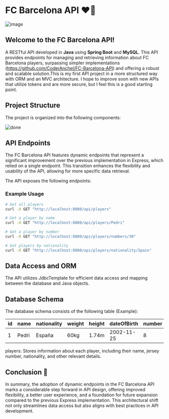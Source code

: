 # FC Barcelona API ♥️💙

![image](https://github.com/user-attachments/assets/0b6bc082-e587-4cd2-81bf-2974b3073d22)


## Welcome to the FC Barcelona API!
A RESTful API developed in **Java** using **Spring Boot** and **MySQL**. This API provides endpoints for managing and retrieving information about FC Barcelona players, surpassing simpler implementations (https://github.com/CoderAnchel/FC-Barcelona-API) and offering a robust and scalable solution.This is my first API project in a more structured way with ORM and an MVC architecture. I hope to improve soon with new APIs that utilize tokens and are more secure, but I feel this is a good starting point.

## Project Structure

The project is organized into the following components:

![done](https://github.com/user-attachments/assets/66cf8245-6c36-43ef-83b8-f16279048ab9)

## API Endpoints

The FC Barcelona API features dynamic endpoints that represent a significant improvement over the previous implementation in Express, which relied on a single endpoint. This transition enhances the flexibility and usability of the API, allowing for more specific data retrieval.

The API exposes the following endpoints:


### Example Usage

```bash
# Get all players
curl -X GET "http://localhost:8080/api/players"

# Get a player by name
curl -X GET "http://localhost:8080/api/players/Pedri"

# Get a player by number
curl -X GET "http://localhost:8080/api/players/numbers/30"

# Get players by nationality
curl -X GET "http://localhost:8080/api/players/nationality/Spain"
```

## Data Access and ORM

The API utilizes JdbcTemplate for efficient data access and mapping between the database and Java objects.

## Database Schema

The database schema consists of the following table (Example):

| id | name | nationality | weight | height | dateOfBirth | number | apparences | goals | assists | cleanSheets | saves |
| :--- | :--- | :--- | :--- | :--- | :--- | :--- | :--- | :--- | :--- | :--- | :--- |
| 1 | Pedri | España | 60kg | 1.74m | 2002-11-25 | 8 | 153 | 22 | 15 | null | null |

players: Stores information about each player, including their name, jersey number, nationality, and other relevant details.

## Conclusion 🎉

In summary, the adoption of dynamic endpoints in the FC Barcelona API marks a considerable step forward in API design, offering improved flexibility, a better user experience, and a foundation for future expansion compared to the previous Express implementation. This architectural shift not only streamlines data access but also aligns with best practices in API development.
